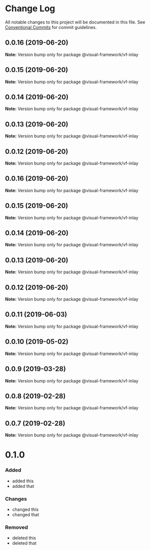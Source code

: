# Change Log

All notable changes to this project will be documented in this file.
See [Conventional Commits](https://conventionalcommits.org) for commit guidelines.

## 0.0.16 (2019-06-20)

**Note:** Version bump only for package @visual-framework/vf-inlay





## 0.0.15 (2019-06-20)

**Note:** Version bump only for package @visual-framework/vf-inlay





## 0.0.14 (2019-06-20)

**Note:** Version bump only for package @visual-framework/vf-inlay





## 0.0.13 (2019-06-20)

**Note:** Version bump only for package @visual-framework/vf-inlay





## 0.0.12 (2019-06-20)

**Note:** Version bump only for package @visual-framework/vf-inlay





## 0.0.16 (2019-06-20)

**Note:** Version bump only for package @visual-framework/vf-inlay





## 0.0.15 (2019-06-20)

**Note:** Version bump only for package @visual-framework/vf-inlay





## 0.0.14 (2019-06-20)

**Note:** Version bump only for package @visual-framework/vf-inlay





## 0.0.13 (2019-06-20)

**Note:** Version bump only for package @visual-framework/vf-inlay





## 0.0.12 (2019-06-20)

**Note:** Version bump only for package @visual-framework/vf-inlay





## 0.0.11 (2019-06-03)

**Note:** Version bump only for package @visual-framework/vf-inlay





## 0.0.10 (2019-05-02)

**Note:** Version bump only for package @visual-framework/vf-inlay





## 0.0.9 (2019-03-28)

**Note:** Version bump only for package @visual-framework/vf-inlay





## 0.0.8 (2019-02-28)

**Note:** Version bump only for package @visual-framework/vf-inlay





## 0.0.7 (2019-02-28)

**Note:** Version bump only for package @visual-framework/vf-inlay





# 0.1.0

### Added
- added this
- added that

### Changes

- changed this
- changed that

### Removed

- deleted this
- deleted that
